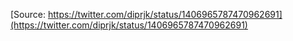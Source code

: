 [Source: https://twitter.com/diprjk/status/1406965787470962691](https://twitter.com/diprjk/status/1406965787470962691)